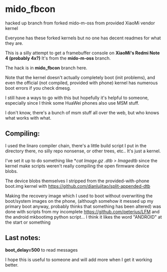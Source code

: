 # mido_fbcon

hacked up branch from forked mido-m-oss from provided XiaoMi vendor kernel

Everyone has these forked kernels but no one has decent readmes for what they are.

This is a silly attempt to get a framebuffer console on **XiaoMi's Redmi Note 4 (probably 4x?)**  It's from the **mido-m-oss** branch.

The hack is in **mido_fbcon** branch here.

Note that the kernel doesn't actually completely boot (init problems), and even the official (not compiled, provided with phone) kernel has numerous boot errors if you check dmesg.

I still have a ways to go with this but hopefully it's helpful to someone, especially since I think some HuaWei phones also use MSM stuff.

I don't know, there's a bunch of msm stuff all over the web, but who knows what works with what.

## Compiling:

I used the linaro compiler chain, there's a little build script I put in the directory there, no silly repo nonsense, or other trees, etc.. It's just a kernel.

I've set it up to do something like **cat Image.gz *.dtb > Imagedtb** since the kernel make scripts weren't really compiling the open firmware device blobs.

The device blobs themselves I stripped from the provided-with-phone boot.img kernel with https://github.com/dianlujitao/split-appended-dtb

Making the recovery image which I used to boot without overwriting the boot/system images on the phone, (although somehow it messed up my primary boot anyway, probably thinks that something has been altered) was done with scripts from my incomplete https://github.com/peterius/LFM and the android mkbootimg python script... I think it likes the word "ANDROID" at the start or something

## Last notes:

**boot_delay=500** to read messages

I hope this is useful to someone and will add more when I get it working better.
